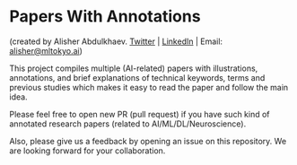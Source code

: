 # Papers With Annotations
(created by Alisher Abdulkhaev. [Twitter](https://twitter.com/alisher_ai) | [LinkedIn](https://www.linkedin.com/in/alisher-abdulkhaev/) | Email: alisher@mltokyo.ai)

This project compiles multiple (AI-related) papers with illustrations, annotations, and brief explanations of technical keywords, terms and previous studies which makes it easy to read the paper and follow the main idea.


Please feel free to open new PR (pull request) if you have such kind of annotated research papers (related to AI/ML/DL/Neuroscience). 


Also, please give us a feedback by opening an issue on this repository. We are looking forward for your collaboration.

